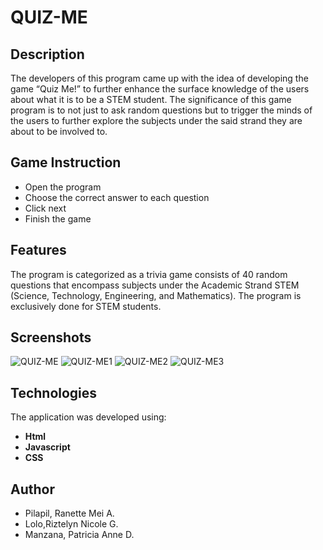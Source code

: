 QUIZ-ME
============
Description
-----------
The developers of this program came up with the idea of developing the game “Quiz Me!” to further enhance the surface knowledge of the users about what it is to be a STEM student. The significance of this game program is to not just to ask random questions but to trigger the minds of the users to further explore the subjects under the said strand they are about to be involved to.

Game Instruction
----------
* Open the program
* Choose the correct answer to each question
* Click next
* Finish the game

Features
--------
The program is categorized as a trivia game consists of 40 random questions that encompass subjects under the Academic Strand STEM (Science, Technology, Engineering, and Mathematics). The program is exclusively done for STEM students.

Screenshots
-------
![QUIZ-ME](https://user-images.githubusercontent.com/57330669/70538169-9eb91800-1b9c-11ea-86d8-c4d03c9c6f96.PNG)
![QUIZ-ME1](https://user-images.githubusercontent.com/57330669/70538284-ca3c0280-1b9c-11ea-86e8-fd32b03dc5a6.jpg)
![QUIZ-ME2](https://user-images.githubusercontent.com/57330669/70538293-ce682000-1b9c-11ea-8462-62315cdadc38.PNG)
![QUIZ-ME3](https://user-images.githubusercontent.com/57330669/70538309-d3c56a80-1b9c-11ea-968c-5b09bfd55776.PNG)

Technologies
----------
The application was developed using:
* **Html**
* **Javascript**
* **CSS**

Author
-----
* Pilapil, Ranette Mei A.
* Lolo,Riztelyn Nicole G.
* Manzana, Patricia Anne D.
